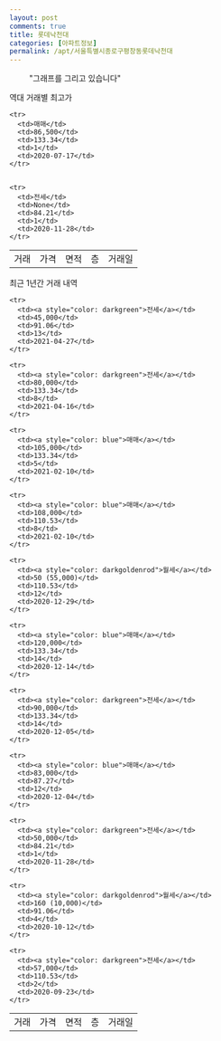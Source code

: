 ```yaml
---
layout: post
comments: true
title: 롯데낙천대
categories: [아파트정보]
permalink: /apt/서울특별시종로구평창동롯데낙천대
---
```


<script type="text/javascript">
  google.charts.load('current', {'packages':['line', 'corechart']});
  google.charts.setOnLoadCallback(drawChart);

  function drawChart() {
    var data = new google.visualization.DataTable();
    data.addColumn('date', '거래일');
    data.addColumn('number', "매매");
    data.addColumn('number', "전세");
    data.addColumn('number', "전매");

    data.addRows([[new Date(Date.parse("2021-04-27")), null, 45000, null], [new Date(Date.parse("2021-04-16")), null, 80000, null], [new Date(Date.parse("2021-02-10")), 105000, null, null], [new Date(Date.parse("2021-02-10")), 108000, null, null], [new Date(Date.parse("2020-12-29")), null, null, null], [new Date(Date.parse("2020-12-14")), 120000, null, null], [new Date(Date.parse("2020-12-05")), null, 90000, null], [new Date(Date.parse("2020-12-04")), 83000, null, null], [new Date(Date.parse("2020-11-28")), null, 50000, null], [new Date(Date.parse("2020-10-12")), null, null, null], [new Date(Date.parse("2020-09-23")), null, 57000, null]]);

    var options = {
      lineWidth: 0,
      pointsVisible: true,    
      title: '최근 1년간 유형별 실거래가 분포',
      legend: { position: 'bottom' }
    };

    var formatter = new google.visualization.NumberFormat({pattern:'###,###'} );
    formatter.format(data, 1);
    formatter.format(data, 2);
    
    setTimeout(function() {
        var chart = new google.visualization.LineChart(document.getElementById('columnchart_material'));
        chart.draw(data, (options));
        document.getElementById('loading').style.display = 'none';
    }, 1000);


  }
</script>


<div id="loading" style="z-index:20; display: block; margin-left: 35px">"그래프를 그리고 있습니다"</div>
<div id="columnchart_material" style="width: 95%; margin-left: -35px; display: block"></div>

역대 거래별 최고가
<table class="sortable">
    <tr>
      <td>거래</td>
      <td>가격</td>
      <td>면적</td>
      <td>층</td>
      <td>거래일</td>
    </tr>
    
    <tr>
      <td>매매</td>
      <td>86,500</td>
      <td>133.34</td>
      <td>1</td>
      <td>2020-07-17</td>
    </tr>
        
    
    <tr>
      <td>전세</td>
      <td>None</td>
      <td>84.21</td>
      <td>1</td>
      <td>2020-11-28</td>
    </tr>
        
    
</table>

최근 1년간 거래 내역

<font size='small'>
<table class="sortable">
    <tr>
      <td>거래</td>
      <td>가격</td>
      <td>면적</td>
      <td>층</td>
      <td>거래일</td>
    </tr>

    <tr>
      <td><a style="color: darkgreen">전세</a></td>
      <td>45,000</td>
      <td>91.06</td>
      <td>13</td>
      <td>2021-04-27</td>
    </tr>
      
    <tr>
      <td><a style="color: darkgreen">전세</a></td>
      <td>80,000</td>
      <td>133.34</td>
      <td>8</td>
      <td>2021-04-16</td>
    </tr>
      
    <tr>
      <td><a style="color: blue">매매</a></td>
      <td>105,000</td>
      <td>133.34</td>
      <td>5</td>
      <td>2021-02-10</td>
    </tr>
      
    <tr>
      <td><a style="color: blue">매매</a></td>
      <td>108,000</td>
      <td>110.53</td>
      <td>8</td>
      <td>2021-02-10</td>
    </tr>
      
    <tr>
      <td><a style="color: darkgoldenrod">월세</a></td>
      <td>50 (55,000)</td>
      <td>110.53</td>
      <td>12</td>
      <td>2020-12-29</td>
    </tr>
      
    <tr>
      <td><a style="color: blue">매매</a></td>
      <td>120,000</td>
      <td>133.34</td>
      <td>14</td>
      <td>2020-12-14</td>
    </tr>
      
    <tr>
      <td><a style="color: darkgreen">전세</a></td>
      <td>90,000</td>
      <td>133.34</td>
      <td>14</td>
      <td>2020-12-05</td>
    </tr>
      
    <tr>
      <td><a style="color: blue">매매</a></td>
      <td>83,000</td>
      <td>87.27</td>
      <td>12</td>
      <td>2020-12-04</td>
    </tr>
      
    <tr>
      <td><a style="color: darkgreen">전세</a></td>
      <td>50,000</td>
      <td>84.21</td>
      <td>1</td>
      <td>2020-11-28</td>
    </tr>
      
    <tr>
      <td><a style="color: darkgoldenrod">월세</a></td>
      <td>160 (10,000)</td>
      <td>91.06</td>
      <td>4</td>
      <td>2020-10-12</td>
    </tr>
      
    <tr>
      <td><a style="color: darkgreen">전세</a></td>
      <td>57,000</td>
      <td>110.53</td>
      <td>2</td>
      <td>2020-09-23</td>
    </tr>
      
</table>
</font>

